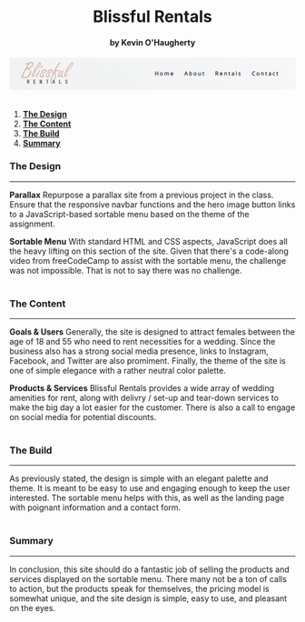 <h1 align="center">Blissful Rentals</h1>
<h4 align="center">by Kevin O'Haugherty</h4>

![blissful rentals nav banner](/menu/images/readme-banner.png)
<br><br>

1. **[The Design](#the-design)**
1. **[The Content](#the-content)**
1. **[The Build](#the-build)**
1. **[Summary](#summary)**


### The Design
---
**Parallax**
Repurpose a parallax site from a previous project in the class. Ensure that the responsive navbar functions and the hero image button links to a JavaScript-based sortable menu based on the theme of the assignment.

**Sortable Menu**
With standard HTML and CSS aspects, JavaScript does all the heavy lifting on this section of the site. Given that there's a code-along video from freeCodeCamp to assist with the sortable menu, the challenge was not impossible. That is not to say there was no challenge. 
<br><br>

### The Content
---
**Goals & Users**
Generally, the site is designed to attract females between the age of 18 and 55 who need to rent necessities for a wedding. Since the business also has a strong social media presence, links to Instagram, Facebook, and Twitter are also promiment. Finally, the theme of the site is one of simple elegance with a rather neutral color palette. 

**Products & Services**
Blissful Rentals provides a wide array of wedding amenities for rent, along with delivry / set-up and tear-down services to make the big day a lot easier for the customer. There is also a call to engage on social media for potential discounts.
<br><br>

### The Build
---
As previously stated, the design is simple with an elegant palette and theme. It is meant to be easy to use and engaging enough to keep the user interested. The sortable menu helps with this, as well as the landing page with poignant information and a contact form.
<br><br>

### Summary
---
In conclusion, this site should do a fantastic job of selling the products and services displayed on the sortable menu. There many not be a ton of calls to action, but the products speak for themselves, the pricing model is somewhat unique, and the site design is simple, easy to use, and pleasant on the eyes.
<br><br>
